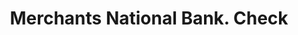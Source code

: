 ---
doi: 10.7916/D81274P9
date_other: '1880'
date_other_textual: 1880-1889
form: printed ephemera
genre:
- Checks (bank checks)
name:
- Merchants National Bank
object_in_context_url: https://biggert.cul.columbia.edu/items/view/ave_biggert_00781
subject_hierarchical_geographic:
- Manchester, New Hampshire, United States
subject_name:
- Merchants National Bank
title: Merchants National Bank. Check
sort_title: Merchants National Bank. Check
call_number: ave_biggert_00781
coordinates:
- 42.990833333333335,-71.46361111111112
pid: ave_biggert_00781
identifiers: ave_biggert_00781
permalink: /biggert/ave_biggert_00781/
layout: iiif-image-page
---